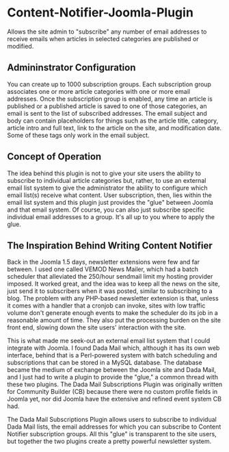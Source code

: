 # Content-Notifier-Joomla-Plugin
Allows the site admin to "subscribe" any number of email addresses to receive emails when articles in selected categories are
published or modified.

## Admininstrator Configuration
You can create up to 1000 subscription groups. Each subscription group associates one or more article categories with one or
more email addresses. Once the subscription group is enabled, any time an article is published or a published article is saved
to one of those categories, an email is sent to the list of subscribed addresses. The email subject and body can contain placeholders
for things such as the article title, category, article intro and full text, link to the article on the site, and modification date.
Some of these tags only work in the email subject.

## Concept of Operation
The idea behind this plugin is not to give your site users the ability to subscribe to individual article categories but, rather,
to use an external email list system to give the administrator the ability to configure which email list(s) receive what content.
User subscription, then, lies within the email list system and this plugin just provides the "glue" between Joomla and that email
system. Of course, you can also just subscribe specific individual email addresses to a group. It's all up to you where to apply the glue.

## The Inspiration Behind Writing Content Notifier
Back in the Joomla 1.5 days, newsletter extensions were few and far between. I used one called VEMOD News Mailer, which had a batch
scheduler that alleviated the 250/hour sendmail limit my hosting provider imposed. It worked great, and the idea was to keep all the news
on the site, just send it to subscribers when it was posted, similar to subscribing to a blog. The problem with any PHP-based newsletter
extension is that, unless it comes with a handler that a cronjob can invoke, sites with low traffic volume don't generate enough events
to make the scheduler do its job in a reasonable amount of time. They also put the processing burden on the site front end, slowing down
the site users' interaction with the site.

This is what made me seek-out an external email list system that I could integrate with Joomla. I found Dada Mail which, although it has
its own web interface, behind that is a Perl-powered system with batch scheduling and subscriptions that can be stored in a MySQL
database. The database became the medium of exchange between the Joomla site and Dada Mail, and I just had to write a plugin to provide
the "glue," a common thread with these two plugins. The Dada Mail Subscriptions Plugin was originally written for Community Builder (CB)
because there were no custom profile fields in Joomla yet, nor did Joomla have the extensive and refined event system CB had.

The Dada Mail Subscriptions Plugin allows users to subscribe to individual Dada Mail lists, the email addresses for which you can
subscribe to Content Notifier subscription groups. All this "glue" is transparent to the site users, but together the two plugins
create a pretty powerful newsletter system.
